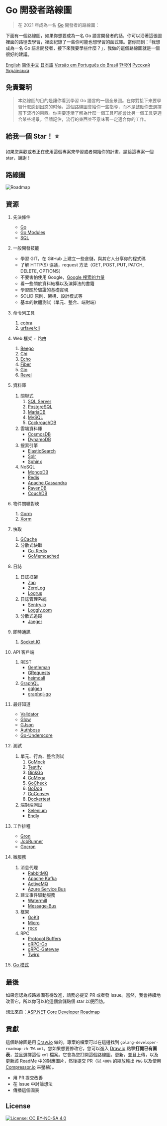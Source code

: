 # Go 開發者路線圖

> 在 2021 年成為一名 [Go](https://golang.org/) 開發者的路線圖：

下面有一個路線圖，如果你想要成為一名 Go 語言開發者的話，你可以沿著這張圖裡面的路徑去學習，裡面紀錄了一些你可能也想學習的函式庫。當你問到：「我想成為一名 Go 語言開發者，接下來我要學些什麼？」，我做的這個路線圖就是一個很好的建議。

[English](../../ReadMe.md)
[简体中文](../zh-CN/ReadMe-zh-CN.md)
[日本語](../ja-JP/ReadMe-ja-JP.md)
[Versão em Português do Brasil](../pt-BR/ReadMe-pt-BR.md)
[한국어](../ko-KR/ReadMe-ko-KR.md)
[Русский](../ru-RU/ReadMe-ru-RU.md)
[Українська](../uk-UA/ReadMe-uk-UA.md)

## 免責聲明

> 本路線圖的目的是讓你看到學習 Go 語言的一個全景圖。在你對接下来要學習什麼感到困惑的时候，這個路線圖會給你一些指導，而不是鼓勵你去選擇當下流行的東西。你需要逐漸了解為什麼一個工具可能會比另一個工具更適合某些場景。但請記住，流行的東西並不意味著一定適合你的工作。

## 給我一個 Star！ :star:

如果您喜歡或者正在使用這個專案來學習或者開始你的計畫，請給這專案一個 star，謝謝！

## 路線圖

![Roadmap](./golang-developer-roadmap-zh-TW.png)

## 資源

1. 先決條件

   - [Go](https://golangbot.com/)
   - [Go Modules](https://blog.golang.org/using-go-modules)
   - [SQL](https://www.w3schools.com/sql/default.asp)

2. 一般開發技能

   - 學習 GIT，在 GitHub 上建立一些倉儲，與其它人分享你的程式碼
   - 了解 HTTP(S) 協議，request 方法（GET, POST, PUT, PATCH, DELETE, OPTIONS）
   - 不要害怕使用 Google，[Google 搜索的力量](http://www.powersearchingwithgoogle.com/)
   - 看一些關於資料結構以及演算法的書籍
   - 學習關於驗證的基礎實現
   - SOLID 原則、架構、設計模式等
   - 基本的軟體測試（單元、整合、端對端）

3. 命令列工具

   1. [cobra](https://github.com/spf13/cobra)
   2. [urfave/cli](https://github.com/urfave/cli)

4. Web 框架 + 路由

   1. [Beego](https://github.com/astaxie/beego)
   2. [Chi](https://github.com/go-chi/chi)
   3. [Echo](https://github.com/labstack/echo)
   4. [Fiber](https://github.com/gofiber/fiber)
   5. [Gin](https://github.com/gin-gonic/gin)
   6. [Revel](https://github.com/revel/revel)

5. 資料庫

   1. 關聯式
      1. [SQL Server](https://www.microsoft.com/en-us/sql-server/sql-server-2017)
      2. [PostgreSQL](https://www.postgresql.org/)
      3. [MariaDB](https://mariadb.org/)
      4. [MySQL](https://www.mysql.com/)
      5. [CockroachDB](https://www.cockroachlabs.com/)
   2. 雲端資料庫
      - [CosmosDB](https://docs.microsoft.com/en-us/azure/cosmos-db)
      - [DynamoDB](https://aws.amazon.com/dynamodb/)
   3. 搜索引擎
      - [ElasticSearch](https://www.elastic.co/)
      - [Solr](http://lucene.apache.org/solr/)
      - [Sphinx](http://sphinxsearch.com/)
   4. NoSQL
      - [MongoDB](https://www.mongodb.com/)
      - [Redis](https://redis.io/)
      - [Apache Cassandra](http://cassandra.apache.org/)
      - [RavenDB](https://github.com/ravendb/ravendb)
      - [CouchDB](http://couchdb.apache.org/)

6. 物件關聯對映

   1. [Gorm](https://github.com/go-gorm/gorm)
   2. [Xorm](https://github.com/go-xorm/xorm)

7. 快取

   1. [GCache](https://github.com/bluele/gcache)
   2. 分散式快取
      - [Go-Redis](https://github.com/go-redis/redis)
      - [GoMemcached](https://github.com/bradfitz/gomemcache)

8. 日誌

   1. 日誌框架
      - [Zap](https://github.com/uber-go/zap)
      - [ZeroLog](https://github.com/rs/zerolog)
      - [Logrus](https://github.com/sirupsen/logrus)
   2. 日誌管理系統
      - [Sentry.io](http://sentry.io)
      - [Loggly.com](https://loggly.com)
   3. 分散式追蹤
      - [Jaeger](https://www.jaegertracing.io/)

9. 即時通訊

   1. [Socket.IO](https://socket.io/)

10. API 客戶端

    1. REST
       - [Gentleman](https://github.com/h2non/gentleman)
       - [GRequests](https://github.com/kennethreitz/grequests)
       - [heimdall](https://github.com/gojek/heimdall)
    2. [GraphQL](https://graphql.org/)
       - [gqlgen](https://github.com/99designs/gqlgen)
       - [graphql-go](https://github.com/graph-gophers/graphql-go)

11. 最好知道

    - [Validator](https://github.com/go-playground/validator)
    - [Glow](https://github.com/pytorch/glow)
    - [GJson](https://github.com/tidwall/gjson)
    - [Authboss](https://github.com/volatiletech/authboss)
    - [Go-Underscore](https://github.com/ahl5esoft/golang-underscore)

12. 測試

    1. 單元、行為、整合測試
       1. [GoMock](https://github.com/golang/mock)
       2. [Testify](https://github.com/stretchr/testify)
       3. [GinkGo](https://github.com/onsi/ginkgo)
       4. [GoMega](https://github.com/onsi/gomega)
       5. [GoCheck](https://github.com/go-check/check)
       6. [GoDog](https://github.com/DATA-DOG/godog)
       7. [GoConvey](https://github.com/smartystreets/goconvey)
       8. [Dockertest](https://github.com/ory/dockertest)
    2. 端對端測試
       - [Selenium](https://github.com/tebeka/selenium)
       - [Endly](https://github.com/viant/endly)

13. 工作排程

    - [Gron](https://github.com/roylee0704/gron)
    - [JobRunner](https://github.com/bamzi/jobrunner)
    - [Gocron](https://github.com/go-co-op/gocron)

14. 微服務

    1. 消息代理
       - [RabbitMQ](https://www.rabbitmq.com/tutorials/tutorial-one-go.html)
       - [Apache Kafka](https://kafka.apache.org/)
       - [ActiveMQ](https://github.com/apache/activemq)
       - [Azure Service Bus](https://docs.microsoft.com/en-us/azure/service-bus-messaging/service-bus-messaging-overview)
    2. 建立事件驅動服務
       - [Watermill](https://github.com/ThreeDotsLabs/watermill)
       - [Message-Bus](https://github.com/vardius/message-bus)
    3. 框架
       - [GoKit](https://github.com/go-kit/kit)
       - [Micro](https://github.com/micro/go-micro)
       - [rpcx](https://github.com/smallnest/rpcx)
    4. RPC
       - [Protocol Buffers](https://github.com/protocolbuffers/protobuf)
       - [gRPC-Go](https://github.com/grpc/grpc-go)
       - [gRPC-Gateway](https://github.com/grpc-ecosystem/grpc-gateway)
       - [Twirp](https://github.com/twitchtv/twirp)

15. [Go 模式](https://github.com/tmrts/go-patterns)

## 最後

如果您認為該路線圖有待改進，請務必提交 PR 或者發 Issue。當然，我會持續地改善它，所以你可以給這個倉儲點個 star 以便回訪。

想法來自：[ASP.NET Core Developer Roadmap](https://github.com/MoienTajik/AspNetCore-Developer-Roadmap)

## 貢獻

這個路線圖是用 [Draw.io](https://www.draw.io/) 做的。專案的檔案可以在這邊找到 `golang-developer-roadmap-zh-TW.xml`。您如果想要修改它，您可以進入 [Draw.io](https://www.draw.io/) 點擊**打開已有圖表**，並且選擇這個 `xml` 檔案。它會為您打開這個路線圖。更新，並且上傳，以及更新該 ReadMe 中的對應圖片，然後提交 PR（以 `400%` 的縮放輸出 `PNG` 以及使用 [Compressor.io](https://compressor.io/compress) 來壓縮）。

- 用 PR 提交改善
- 在 Issue 中討論想法
- 傳播這個圖表

## License

[![License: CC BY-NC-SA 4.0](https://img.shields.io/badge/License-CC%20BY--NC--SA%204.0-lightgrey.svg)](https://creativecommons.org/licenses/by-nc-sa/4.0/)
